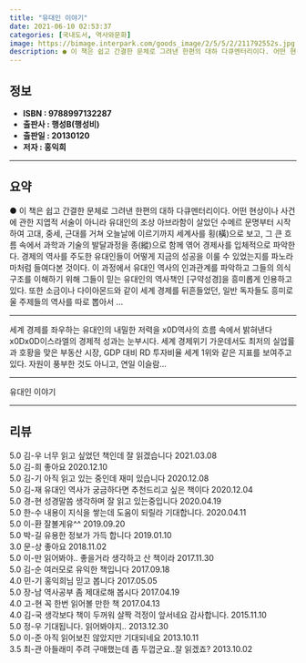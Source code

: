 ```yaml
---
title: "유대인 이야기"
date: 2021-06-10 02:53:37
categories: [국내도서, 역사와문화]
image: https://bimage.interpark.com/goods_image/2/5/5/2/211792552s.jpg
description: ● 이 책은 쉽고 간결한 문체로 그려낸 한편의 대하 다큐멘터리이다. 어떤 현상이나 사건에 관한 지엽적 서술이 아니라 유대인의 조상 아브라함이 살았던 수메르 문명부터 시작하여 고대, 중세, 근대를 거쳐 오늘날에 이르기까지 세계사를 횡(橫)으로 보고, 그 큰 흐름 속에서 과학과 기술의 발
---
```


## **정보**

- **ISBN : 9788997132287**
- **출판사 : 행성B(행성비)**
- **출판일 : 20130120**
- **저자 : 홍익희**

------



## **요약**

●  이 책은 쉽고 간결한 문체로 그려낸 한편의 대하 다큐멘터리이다. 어떤 현상이나 사건에 관한 지엽적 서술이 아니라 유대인의 조상 아브라함이 살았던 수메르 문명부터 시작하여 고대, 중세, 근대를 거쳐 오늘날에 이르기까지 세계사를 횡(橫)으로 보고, 그 큰 흐름 속에서 과학과 기술의 발달과정을 종(縱)으로 함께 엮어 경제사를 입체적으로 파악한다. 경제의 역사를 주도한 유대인들이 어떻게 지금의 성공을 이룰 수 있었는지를 파노라마처럼 들여다본 것이다. 이 과정에서 유대인 역사의 인과관계를 파악하고 그들의 의식구조를 이해하기 위해 그들이 믿는 유대인의 역사책인 [구약성경]을 흥미롭게 인용하고 있다. 또한 소금이나 다이아몬드와 같이 세계 경제를 뒤흔들었던, 일반 독자들도 흥미로울 주제들의 역사를 따로 뽑아서 ...

------

세계 경제를 좌우하는 유대인의 내밀한 저력을 x0D역사의 흐름 속에서 밝혀낸다x0Dx0D이스라엘의 경제적 성과는 눈부시다. 세계 경제위기 가운데서도 최저의 실업률과 호황을 맞은 부동산 시장, GDP 대비 RD 투자비율 세계 1위와 같은 지표를 보여주고 있다. 자원이 풍부한 것도 아니고, 연일 이슬람... 

------


유대인 이야기 

------


## **리뷰** 

5.0 김-우 너무 읽고 싶었던 책인데 잘 읽겠습니다 2021.03.08 <br/>5.0 김-희 좋아요  2020.12.10 <br/>5.0 김-기 아직 읽고 있는 중인데 재미 있습니다 2020.12.08 <br/>5.0 김-재 유대인 역사가 궁금하다면 추천드리고 싶은 책이다  2020.12.04 <br/>5.0 경-현 성경말씀 생각하며 잘 읽고 있는중입니다 2020.04.19 <br/>5.0 한-수 내용이 지식을 쌓는데 도움이 되릴라 기대합니다. 2020.04.11 <br/>5.0 이-환 잘볼게유^^ 2019.09.20 <br/>5.0 박-길 유용한 정보가 가득 합니다 2019.01.10 <br/>3.0 문-상 좋아요  2018.11.02 <br/>5.0 이-만 읽어봐야..
좋을거라 생각하고 산 책이라 2017.11.30 <br/>5.0 김-순 여러모로 유익한 책입니다 2017.09.18 <br/>4.0 민-기 홍익희님 믿고 봅니다 2017.05.05 <br/>5.0 장-남 역사공부  좀 제대로해 봅시다 2017.04.19 <br/>4.0 고-현 꼭 한번 읽어볼 만한 책 2017.04.13 <br/>4.0 김-국 생각보다 책이 두꺼워 살짝 걱정이 앞서네요 감사합니다. 2015.11.10 <br/>5.0 정-우 기대됩니다. 읽어봐야지.. 2013.12.30 <br/>5.0 이-준 아직 읽어보진 않았지만 기대되네요 2013.10.11 <br/>3.5 최-관 아들래미 주려 구매했는데 좀 두껍군요..잘 읽겠죠? 2013.10.02 <br/>